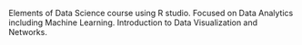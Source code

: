 Elements of Data Science course using R studio. Focused on Data Analytics including Machine Learning. Introduction to Data Visualization and Networks. 
